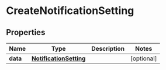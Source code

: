 

# CreateNotificationSetting


## Properties

Name | Type | Description | Notes
------------ | ------------- | ------------- | -------------
**data** | [**NotificationSetting**](NotificationSetting.md) |  |  [optional]



